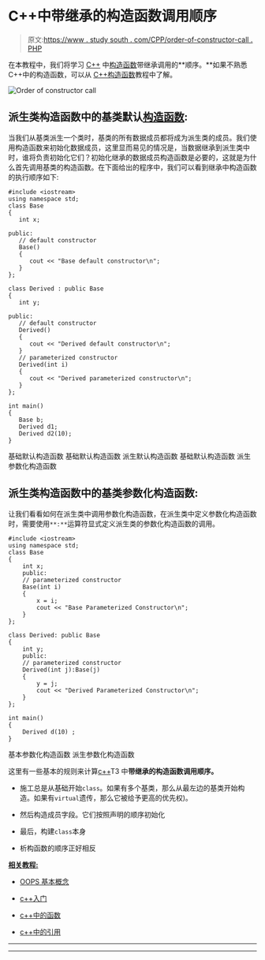 # C++中带继承的构造函数调用顺序

> 原文:[https://www . study south . com/CPP/order-of-constructor-call . PHP](https://www.studytonight.com/cpp/order-of-constructor-call.php)

在本教程中，我们将学习 [C++](https://www.studytonight.com/cpp/) 中[构造函数](https://www.studytonight.com/cpp/constructors-and-destructors-in-cpp)带继承调用的**顺序。**如果不熟悉 C++中的构造函数，可以从 [C++构造函数](https://www.studytonight.com/cpp/constructors-and-destructors-in-cpp.php)教程中了解。

![Order of constructor call](../Images/c6aaa5327f6b7f1ac9a14b46e3df020c.png)

## 派生类构造函数中的基类默认[构造函数](https://www.studytonight.com/cpp/constructors-and-destructors-in-cpp):

当我们从基类派生一个类时，基类的所有数据成员都将成为派生类的成员。我们使用构造函数来初始化数据成员，这里显而易见的情况是，当数据继承到派生类中时，谁将负责初始化它们？初始化继承的数据成员构造函数是必要的，这就是为什么首先调用基类的构造函数。在下面给出的程序中，我们可以看到继承中构造函数的执行顺序如下:

```
#include <iostream>
using namespace std;
class Base
{
   int x;

public:
   // default constructor
   Base()
   {
      cout << "Base default constructor\n";
   }
};

class Derived : public Base
{
   int y;

public:
   // default constructor
   Derived()
   {
      cout << "Derived default constructor\n";
   }
   // parameterized constructor
   Derived(int i)
   {
      cout << "Derived parameterized constructor\n";
   }
};

int main()
{
   Base b;
   Derived d1;
   Derived d2(10);
}
```

基础默认构造函数
基础默认构造函数
派生默认构造函数
基础默认构造函数
派生参数化构造函数

## 派生类构造函数中的基类参数化构造函数:

让我们看看如何在派生类中调用参数化构造函数，在派生类中定义参数化构造函数时，需要使用`**:**`运算符显式定义派生类的参数化构造函数的调用。

```
#include <iostream>
using namespace std;
class Base
{ 
    int x;
    public:
    // parameterized constructor
    Base(int i)
    { 
        x = i;
        cout << "Base Parameterized Constructor\n";
    }
};

class Derived: public Base
{ 
    int y;
    public:
    // parameterized constructor
    Derived(int j):Base(j)
    { 
        y = j;
        cout << "Derived Parameterized Constructor\n";
    }
};

int main()
{
    Derived d(10) ;
}
```

基本参数化构造函数
派生参数化构造函数

这里有一些基本的规则来计算[c++](https://www.studytonight.com/cpp/)T3 中**带继承的构造函数调用顺序。**

*   施工总是从基础开始`class`。如果有多个基类，那么从最左边的基类开始构造。如果有`virtual`遗传，那么它被给予更高的优先权)。

*   然后构造成员字段。它们按照声明的顺序初始化

*   最后，构建`class`本身

*   析构函数的顺序正好相反

<u>**相关教程:**</u>

*   [OOPS 基本概念](https://www.studytonight.com/cpp/cpp-and-oops-concepts.php)

*   [c++入门](https://www.studytonight.com/cpp/class-and-objects.php)

*   [c++中的函数](https://www.studytonight.com/cpp/functions-in-cpp)

*   [c++中的引用](https://www.studytonight.com/cpp/references-in-cpp.php)

* * *

* * *